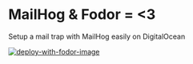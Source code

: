 # MailHog & Fodor = <3
Setup a mail trap with MailHog easily on DigitalOcean

[![deploy-with-fodor-image](https://img.shields.io/badge/Install%20on%20DigitalOcean-with%20Fodor.xyz-cc382c.svg)](https://fodor.xyz/provision/fodorxyz/mailhog)
